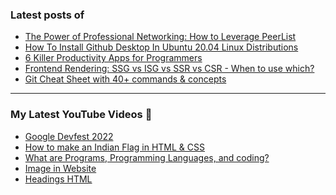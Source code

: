 ### Latest posts of 
<!-- BLOG-POST-LIST:START -->
- [The Power of Professional Networking: How to Leverage PeerList](https://blog.codersalman.live/the-power-of-professional-networking-how-to-leverage-peerlist-1)
- [How To Install Github Desktop In Ubuntu 20.04 Linux Distributions](https://blog.codersalman.live/how-to-install-github-desktop-in-ubuntu-2004-linux-distributions-1)
- [6 Killer Productivity Apps for Programmers](https://blog.codersalman.live/6-killer-productivity-apps-for-programmers)
- [Frontend Rendering: SSG vs ISG vs SSR vs CSR - When to use which?](https://blog.codersalman.live/frontend-rendering-ssg-vs-isg-vs-ssr-vs-csr-when-to-use-which)
- [Git Cheat Sheet with 40+ commands &amp; concepts](https://blog.codersalman.live/git-cheat-sheet-with-40-commands-and-concepts)
<!-- BLOG-POST-LIST:END -->

<hr>

### My Latest YouTube Videos 🌱
<!-- YOUTUBE:START -->
- [Google Devfest 2022 ](https://www.youtube.com/watch?v=u_wWOf0LUxk)
- [How to make an Indian Flag in HTML &amp; CSS ](https://www.youtube.com/watch?v=5IxQYP8xTIE)
- [What are  Programs, Programming Languages, and coding? ](https://www.youtube.com/watch?v=9_b_2HpqasE)
- [Image in Website ](https://www.youtube.com/watch?v=g2bmNTShT-Q)
- [Headings HTML ](https://www.youtube.com/watch?v=YCgJBxAvboA)
<!-- YOUTUBE:END -->
